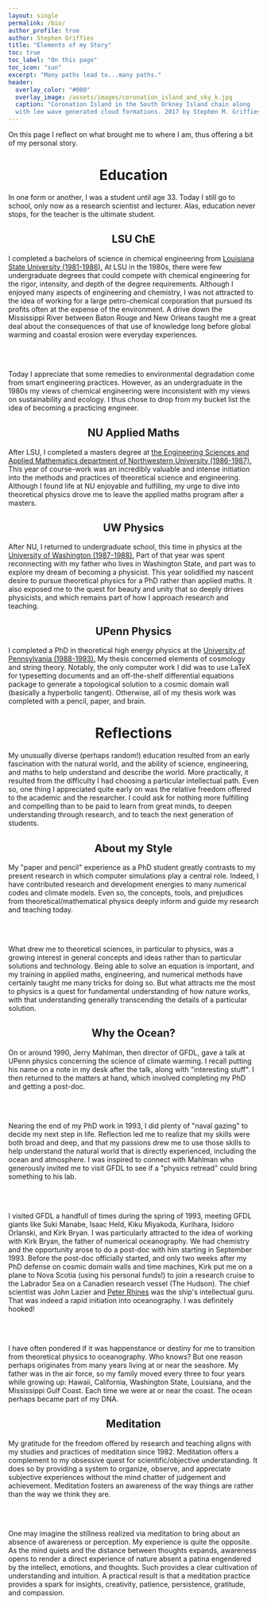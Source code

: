 ```yaml
---
layout: single 
permalink: /bio/
author_profile: true
author: Stephen Griffies
title: "Elements of my Story"
toc: true
toc_label: "On this page"
toc_icon: "sun"
excerpt: "Many paths lead to...many paths."
header:
  overlay_color: "#000"
  overlay_image: /assets/images/coronation_island_and_sky_k.jpg
  caption: "Coronation Island in the South Orkney Island chain along
  with lee wave generated cloud formations. 2017 by Stephen M. Griffies"
---
```


<p align="justify">

On this page I reflect on what brought me to where I am, thus offering
a bit of my personal story.

</p>

# <center> Education</center>

<p align="justify">

In one form or another, I was a student until age 33.  Today I still
go to school, only now as a research scientist and lecturer.  Alas,
education never stops, for the teacher is the ultimate student.

</p>

## <center>LSU ChE</center>

<p align="justify">

I completed a bachelors of science in chemical engineering from <a
href="https://www.lsu.edu/eng/che/index.php"> Louisiana State
University (1981-1986).</a> At LSU in the 1980s, there were few
undergraduate degrees that could compete with chemical engineering for
the rigor, intensity, and depth of the degree requirements.  Although
I enjoyed many aspects of engineering and chemistry, I was not
attracted to the idea of working for a large petro-chemical
corporation that pursued its profits often at the expense of the
environment.  A drive down the Mississippi River between Baton Rouge
and New Orleans taught me a great deal about the consequences of that
use of knowledge long before global warming and coastal erosion were
everyday experiences.

<br> <br>

Today I appreciate that some remedies to environmental degradation
come from smart engineering practices.  However, as an undergraduate
in the 1980s my views of chemical engineering were inconsistent with
my views on sustainability and ecology. I thus chose to drop from my
bucket list the idea of becoming a practicing engineer.

</p>


## <center>NU Applied Maths</center>

<p align="justify">

After LSU, I completed a masters degree at <a
href="https://www.mccormick.northwestern.edu/applied-math/"> the
Engineering Sciences and Applied Mathematics department of
Northwestern University (1986-1987).</a> This year of course-work was
an incredibly valuable and intense initiation into the methods and
practices of theoretical science and engineering.  Although I found
life at NU enjoyable and fulfilling, my urge to dive into theoretical
physics drove me to leave the applied maths program after a masters.

</p>

## <center>UW Physics</center>

<p align="justify">

After NU, I returned to undergraduate school, this time in physics at
the <a href="https://phys.washington.edu/"> University of Washington
(1987-1988).</a> Part of that year was spent reconnecting with my
father who lives in Washington State, and part was to explore my dream
of becoming a physicist. This year solidified my nascent desire to
pursue theoretical physics for a PhD rather than applied maths.  It
also exposed me to the quest for beauty and unity that so deeply
drives physicists, and which remains part of how I approach research
and teaching.

</p>

## <center>UPenn Physics</center>

<p align="justify">

I completed a PhD in theoretical high energy physics at the <a
href="http://www.physics.upenn.edu/"> University of Pennsylvania
(1988-1993).</a> My thesis concerned elements of cosmology and string
theory.  Notably, the only computer work I did was to use LaTeX for
typesetting documents and an off-the-shelf differential equations
package to generate a topological solution to a cosmic domain wall
(basically a hyperbolic tangent).  Otherwise, all of my thesis work
was completed with a pencil, paper, and brain.

</p>




# <center>Reflections</center>

<p align="justify">

My unusually diverse (perhaps random!) education resulted from an
early fascination with the natural world, and the ability of science,
engineering, and maths to help understand and describe the world.
More practically, it resulted from the difficulty I had choosing a
particular intellectual path.  Even so, one thing I appreciated quite
early on was the relative freedom offered to the academic and the
researcher.  I could ask for nothing more fulfilling and compelling
than to be paid to learn from great minds, to deepen understanding
through research, and to teach the next generation of students. 

</p>

## <center>About my Style</center>

<p align="justify">

My "paper and pencil" experience as a PhD student greatly contrasts to
my present research in which computer simulations play a central role.
Indeed, I have contributed research and development energies to many
numerical codes and climate models.  Even so, the concepts, tools, and
prejudices from theoretical/mathematical physics deeply inform and
guide my research and teaching today.

<br> <br>

What drew me to theoretical sciences, in particular to physics, was a
growing interest in general concepts and ideas rather than to
particular solutions and technology.  Being able to solve an equation
is important, and my training in applied maths, engineering, and
numerical methods have certainly taught me many tricks for doing so.
But what attracts me the most to physics is a quest for fundamental
understanding of how nature works, with that understanding generally
transcending the details of a particular solution.

</p>

## <center>Why the Ocean?</center>

<p align="justify">

On or around 1990, Jerry Mahlman, then director of GFDL, gave a talk
at UPenn physics concerning the science of climate warming.  I recall
putting his name on a note in my desk after the talk, along with
"interesting stuff".  I then returned to the matters at hand, which
involved completing my PhD and getting a post-doc.


<br> <br>

Nearing the end of my PhD work in 1993, I did plenty of "naval gazing"
to decide my next step in life. Reflection led me to realize that my
skills were both broad and deep, and that my passions drew me to use
those skills to help understand the natural world that is directly
experienced, including the ocean and atmosphere. I was inspired to
connect with Mahlman who generously invited me to visit GFDL to see if
a "physics retread" could bring something to his lab.

<br> <br>

I visited GFDL a handfull of times during the spring of 1993, meeting
GFDL giants like Suki Manabe, Isaac Held, Kiku Miyakoda, Kurihara,
Isidoro Orlanski, and Kirk Bryan.  I was particularly attracted to the
idea of working with Kirk Bryan, the father of numerical oceanography.
We had chemistry and the opportunity arose to do a post-doc with him
starting in September 1993. Before the post-doc officially started,
and only two weeks after my PhD defense on cosmic domain walls and
time machines, Kirk put me on a plane to Nova Scotia (using his
personal funds!) to join a research cruise to the Labrador Sea on a
Canadien research vessel (The Hudson).  The chief scientist was John
Lazier and <a
href="https://www.ocean.washington.edu/people/faculty/rhines/rhines.html">Peter
Rhines</a> was the ship's intellectual guru. That was indeed a rapid
initiation into oceanography. I was definitely hooked!

<br> <br>

I have often pondered if it was happenstance or destiny for me to
transition from theoretical physics to oceanography. Who knows?  But
one reason perhaps originates from many years living at or near the
seashore.  My father was in the air force, so my family moved every
three to four years while growing up: Hawaii, California, Washington
State, Louisiana, and the Mississippi Gulf Coast.  Each time we were
at or near the coast.  The ocean perhaps became part of my DNA.


</p>


## <center>Meditation</center>

<p align="justify">

My gratitude for the freedom offered by research and teaching aligns
with my studies and practices of meditation since 1982.  Meditation
offers a complement to my obsessive quest for scientific/objective
understanding.  It does so by providing a system to organize, observe,
and appreciate subjective experiences without the mind chatter of
judgement and achievement. Meditation fosters an awareness of the way
things are rather than the way we think they are.

<br> <br>

One may imagine the stillness realized via meditation to bring about
an absence of awareness or perception.  My experience is quite the
opposite.  As the mind quiets and the distance between thoughts
expands, awareness opens to render a direct experience of nature
absent a patina engendered by the intellect, emotions, and thoughts.
Such provides a clear cultivation of understanding and intuition.  A
practical result is that a meditation practice provides a spark for
insights, creativity, patience, persistence, gratitude, and
compassion.

